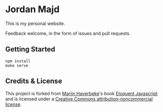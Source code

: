 # Jordan Majd

This is my personal website. 


Feedback welcome, in the form of issues and pull requests.


## Getting Started

```
npm install
make serve
```

## Credits & License

This project is forked from [Marijn Haverbeke]'s book [Eloquent Javascript] and is licensed under
a [Creative Commons attribution-noncommercial license].


[Marijn Haverbeke]: https://marijnhaverbeke.nl/
[Eloquent Javascript]: https://eloquentjavascript.net/
[Creative Commons attribution-noncommercial license]: https://creativecommons.org/licenses/by-nc/3.0/
